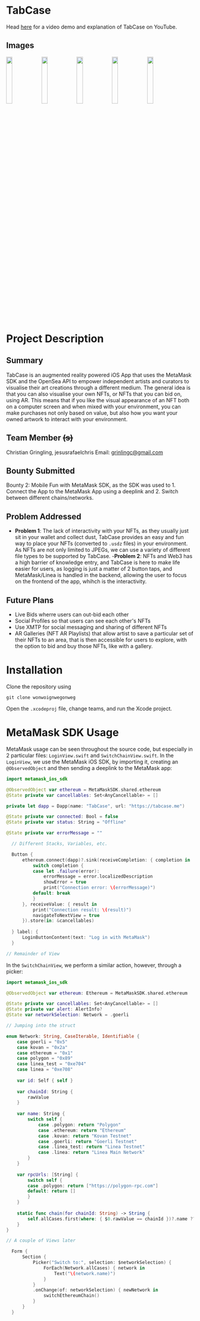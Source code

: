 # TabCase
Head [here](https://youtu.be/dXR2qfmPd8U) for a video demo and explanation of TabCase on YouTube. 
## Images
<img src=https://github.com/acse-bac3c258/indentcase/assets/142490406/c784c107-ec3e-4db1-8fe2-a09671ed4196 width=18% height=18% >
<img src=https://github.com/acse-bac3c258/indentcase/assets/142490406/abf49e67-ba6f-4f8a-909f-4b6a90cf60b4 width=18% height=18% >
<img src=https://github.com/acse-bac3c258/indentcase/assets/142490406/cc1d296a-6002-4dc5-8cee-acde76ed8e5a width=18% height=18% >
<img src=https://github.com/acse-bac3c258/indentcase/assets/142490406/a711f5b6-7ec1-4462-b825-61b2573adf4c width=18% height=18% >
<img src=https://github.com/acse-bac3c258/indentcase/assets/142490406/7adfe4cb-2327-4e83-83d0-aeb258872575 width=18% height=18% >

# Project Description
## Summary
TabCase is an augmented reality powered iOS App that uses the MetaMask SDK and the OpenSea API to empower independent artists and curators to visualise their art creations through a different medium. The general idea is that you can also visualise your own NFTs, or NFTs that you can bid on, using AR. This means that if you like the visual appearance of an NFT both on a computer screen and when mixed with your environment, you can make purchases not only based on value, but also how you want your owned artwork to interact with your environment. 

## Team Member ~~(s)~~
Christian Gringling, jesusrafaelchris
Email: grinlingc@gmail.com

## Bounty Submitted 
Bounty 2: Mobile Fun with MetaMask SDK, as the SDK was used to 1. Connect the App to the MetaMask App using a deeplink and 2. Switch between different chains/networks.

## Problem Addressed
- **Problem 1**: The lack of interactivity with your NFTs, as they usually just sit in your wallet and collect dust, TabCase provides an easy and fun way to place your NFTs (converted to `.usdz` files) in your environment. As NFTs are not only limited to JPEGs, we can use a variety of different file types to be supported by TabCase.
-**Problem 2**: NFTs and Web3 has a high barrier of knowledge entry, and TabCase is here to make life easier for users, as logging is just a matter of 2 button taps, and MetaMask/Linea is handled in the backend, allowing the user to focus on the frontend of the app, whihch is the interactivity. 

## Future Plans
- Live Bids wherre users can out-bid each other
- Social Profiles so that users can see each other's NFTs
- Use XMTP for social messaging and sharing of different NFTs
- AR Galleries (NFT AR Playlists) that allow artist to save a particular set of their NFTs to an area, that is then accessible for users to explore, with the option to bid and buy those NFTs, like with a gallery.

# Installation
Clone the repository using 

    git clone wonwoignwegonweg

Open the `.xcodeproj` file, change teams, and run the Xcode project.

# MetaMask SDK Usage
MetaMask usage can be seen throughout the source code, but especially in 2 particular files: `LoginView.swift` and `SwitchChainView.swift`. In the `LoginView`, we use the MetaMask iOS SDK, by importing it, creating an `@ObservedObject` and then sending a deeplink to the MetaMask app:

```swift
import metamask_ios_sdk

@ObservedObject var ethereum = MetaMaskSDK.shared.ethereum
@State private var cancellables: Set<AnyCancellable> = []

private let dapp = Dapp(name: "TabCase", url: "https://tabcase.me")

@State private var connected: Bool = false
@State private var status: String = "Offline"

@State private var errorMessage = ""

  // Different Stacks, Variables, etc.

  Button {
      ethereum.connect(dapp)?.sink(receiveCompletion: { completion in
          switch completion {
          case let .failure(error):
              errorMessage = error.localizedDescription
              showError = true
              print("Connection error: \(errorMessage)")
          default: break
          }
      }, receiveValue: { result in
          print("Connection result: \(result)")
          navigateToNextView = true
      }).store(in: &cancellables)
      
  } label: {
      LoginButtonContent(text: "Log in with MetaMask")
  }

// Remainder of View
```

In the `SwitchChainView`, we perform a similar action, however, through a picker:

```swift
import metamask_ios_sdk

@ObservedObject var ethereum: Ethereum = MetaMaskSDK.shared.ethereum

@State private var cancellables: Set<AnyCancellable> = []
@State private var alert: AlertInfo?
@State var networkSelection: Network = .goerli

// Jumping into the struct

enum Network: String, CaseIterable, Identifiable {
    case goerli = "0x5"
    case kovan = "0x2a"
    case ethereum = "0x1"
    case polygon = "0x89"
    case linea_test = "0xe704"
    case linea = "0xe708"
    
    var id: Self { self }
    
    var chainId: String {
        rawValue
    }
    
    var name: String {
        switch self {
            case .polygon: return "Polygon"
            case .ethereum: return "Ethereum"
            case .kovan: return "Kovan Testnet"
            case .goerli: return "Goerli Testnet"
            case .linea_test: return "Linea Testnet"
            case .linea: return "Linea Main Network"
        }
    }
    
    var rpcUrls: [String] {
        switch self {
        case .polygon: return ["https://polygon-rpc.com"]
        default: return []
        }
    }
    
    static func chain(for chainId: String) -> String {
        self.allCases.first(where: { $0.rawValue == chainId })?.name ?? ""
    }
}

// A couple of Views later

  Form {
      Section {
          Picker("Switch to:", selection: $networkSelection) {
              ForEach(Network.allCases) { network in
                  Text("\(network.name)")
              }
          }
          .onChange(of: networkSelection) { newNetwork in
              switchEthereumChain()
          }
      }
  }

```
